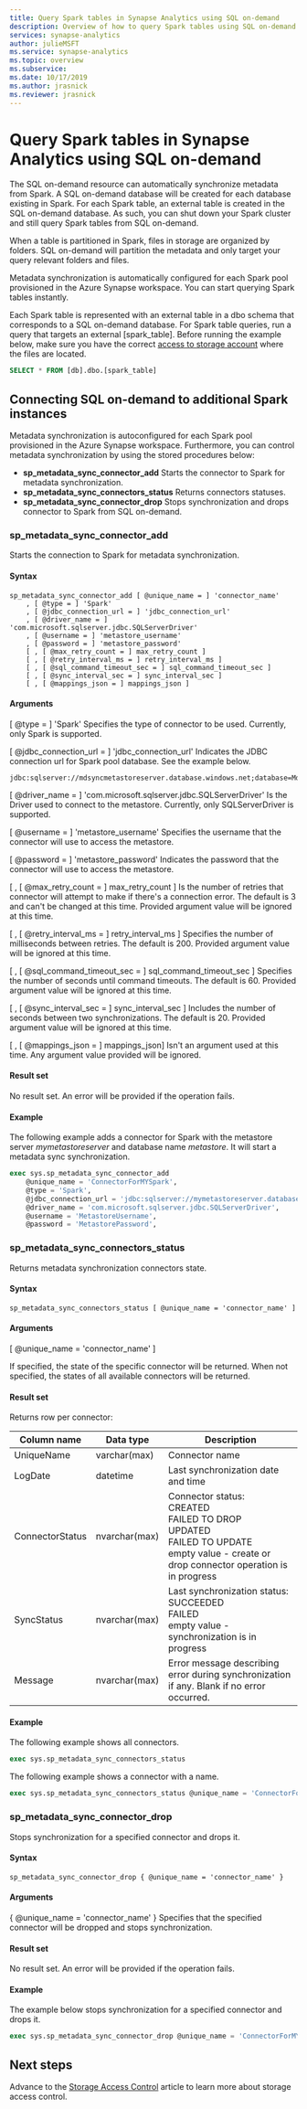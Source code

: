 ```yaml
---
title: Query Spark tables in Synapse Analytics using SQL on-demand
description: Overview of how to query Spark tables using SQL on-demand
services: synapse-analytics 
author: julieMSFT
ms.service: synapse-analytics 
ms.topic: overview
ms.subservice:
ms.date: 10/17/2019
ms.author: jrasnick
ms.reviewer: jrasnick
---
```


# Query Spark tables in Synapse Analytics using SQL on-demand
The SQL on-demand resource can automatically synchronize metadata from Spark. A SQL on-demand database will be created for each database existing in Spark. For each Spark table, an external table is created in the SQL on-demand database. As such, you can shut down your Spark cluster and still query Spark tables from SQL on-demand.

When a table is partitioned in Spark, files in storage are organized by folders. SQL on-demand will partition the metadata and only target your query relevant folders and files.

Metadata synchronization is automatically configured for each Spark pool provisioned in the Azure Synapse workspace. You can start querying Spark tables instantly.

Each Spark table is represented with an external table in a dbo schema that corresponds to a SQL on-demand database. For Spark table queries, run a query that targets an external [spark_table]. Before running the example below, make sure you have the correct [access to storage account](development-storage-files-storage-access-control.md) where the files are located.

```sql
SELECT * FROM [db].dbo.[spark_table]
```

## Connecting SQL on-demand to additional Spark instances

Metadata synchronization is autoconfigured for each Spark pool provisioned in the Azure Synapse workspace. Furthermore, you can control metadata synchronization by using the stored procedures below:

- **sp_metadata_sync_connector_add**
    Starts the connector to Spark for metadata synchronization.
- **sp_metadata_sync_connectors_status**
  Returns connectors statuses.
- **sp_metadata_sync_connector_drop**
  Stops synchronization and drops connector to Spark from SQL on-demand.



### sp_metadata_sync_connector_add

Starts the connection to Spark for metadata synchronization.

#### Syntax

```
sp_metadata_sync_connector_add [ @unique_name = ] 'connector_name'
	, [ @type = ] 'Spark'
	, [ @jdbc_connection_url = ] 'jdbc_connection_url'
	, [ @driver_name = ] 'com.microsoft.sqlserver.jdbc.SQLServerDriver'
	, [ @username = ] 'metastore_username'
	, [ @password = ] 'metastore_password'
	[ , [ @max_retry_count = ] max_retry_count ]
	[ , [ @retry_interval_ms = ] retry_interval_ms ]
	[ , [ @sql_command_timeout_sec = ] sql_command_timeout_sec ]
	[ , [ @sync_interval_sec = ] sync_interval_sec ]
	[ , [ @mappings_json = ] mappings_json ]
```

#### Arguments

[ @type = ] 'Spark' Specifies the type of connector to be used. Currently, only Spark is supported.

[ @jdbc_connection_url = ] 'jdbc_connection_url' Indicates the JDBC connection url for Spark pool database. See the example below. 

```
jdbc:sqlserver://mdsyncmetastoreserver.database.windows.net;database=MdSyncMetastore;encrypt=true;trustServerCertificate=true;create=false;loginTimeout=300
```

[ @driver_name = ] 'com.microsoft.sqlserver.jdbc.SQLServerDriver' Is the Driver used to connect to the metastore. Currently, only SQLServerDriver is supported.

[ @username = ] 'metastore_username' Specifies the username that the connector will use to access the metastore.

[ @password = ] 'metastore_password' Indicates the password that the connector will use to access the metastore.

[ , [ @max_retry_count = ] max_retry_count ] Is the number of retries that connector will attempt to make if there's a connection error. The default is 3 and can't be changed at this time. Provided argument value will be ignored at this time.

[ , [ @retry_interval_ms = ] retry_interval_ms ] Specifies the number of milliseconds between retries. The default is 200. Provided argument value will be ignored at this time.

[ , [ @sql_command_timeout_sec = ] sql_command_timeout_sec ] Specifies the number of seconds until command timeouts. The default is 60. Provided argument value will be ignored at this time.

[ , [ @sync_interval_sec = ] sync_interval_sec ] Includes the number of seconds between two synchronizations. The default is 20. Provided argument value will be ignored at this time.

[ , [ @mappings_json = ] mappings_json] Isn't an argument used at this time. Any argument value provided will be ignored.

#### Result set

No result set. An error will be provided if the operation fails.

#### Example

The following example adds a connector for Spark with the metastore server *mymetastoreserver* and database name *metastore*. It will start a metadata sync synchronization.

```sql
exec sys.sp_metadata_sync_connector_add 
	@unique_name = 'ConnectorForMYSpark',
	@type = 'Spark',
	@jdbc_connection_url = 'jdbc:sqlserver://mymetastoreserver.database.windows.net;database=metastore;encrypt=true;trustServerCertificate=true;create=false;loginTimeout=300',
	@driver_name = 'com.microsoft.sqlserver.jdbc.SQLServerDriver',
	@username = 'MetastoreUsername',
	@password = 'MetastorePassword',
```



### sp_metadata_sync_connectors_status

Returns metadata synchronization connectors state.

#### Syntax

```
sp_metadata_sync_connectors_status [ @unique_name = 'connector_name' ]
```

#### Arguments

[ @unique_name = 'connector_name' ]

If specified, the state of the specific connector will be returned. When not specified, the states of all available connectors will be returned.

#### Result set

Returns row per connector:

| Column name     | Data type     | Description                                                  |
| --------------- | ------------- | ------------------------------------------------------------ |
| UniqueName      | varchar(max)  | Connector name                                               |
| LogDate         | datetime      | Last synchronization date and time                           |
| ConnectorStatus | nvarchar(max) | Connector status:<br />CREATED<br />FAILED TO DROP<br />UPDATED<br />FAILED TO UPDATE<br />empty value - create or drop connector operation is in progress |
| SyncStatus      | nvarchar(max) | Last synchronization status:<br />SUCCEEDED<br />FAILED<br />empty value - synchronization is in progress |
| Message         | nvarchar(max) | Error message describing error during synchronization if any. Blank if no error occurred. |

#### Example

The following example shows all connectors.

```sql
exec sys.sp_metadata_sync_connectors_status
```

The following example shows a connector with a name. 

```sql
exec sys.sp_metadata_sync_connectors_status @unique_name = 'ConnectorForMYSpark'
```



### sp_metadata_sync_connector_drop

Stops synchronization for a specified connector and drops it.

#### Syntax

```
sp_metadata_sync_connector_drop { @unique_name = 'connector_name' }
```

#### Arguments

{ @unique_name = 'connector_name' }
Specifies that the specified connector will be dropped and stops synchronization.

#### Result set

No result set. An error will be provided if the operation fails.

#### Example

The example below stops synchronization for a specified connector and drops it.

```sql
exec sys.sp_metadata_sync_connector_drop @unique_name = 'ConnectorForMYSpark'
```



## Next steps

Advance to the [Storage Access Control](development-storage-files-storage-access-control.md) article to learn more about storage access control.
 